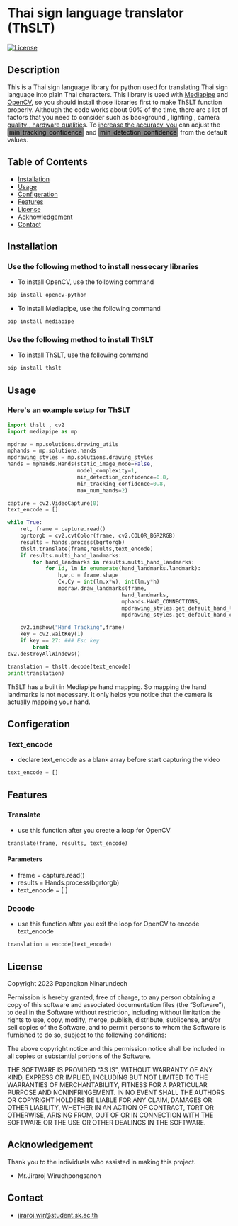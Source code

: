 Thai sign language translator (ThSLT)
=====================================
[![License](https://img.shields.io/badge/License-MIT-blue.svg)](#license)

Description
-----------
This is a Thai sign language library for python used for translating Thai sign language into plain Thai characters. This library is used with [Mediapipe](https://developers.google.com/mediapipe) and [OpenCV](https://opencv.org/), so you should install those libraries first to make ThSLT function properly. Although the code works about 90% of the time, there are a lot of factors that you need to consider such as background , lighting , camera quality , hardware qualities. To increase the accuracy, you can adjust the <span style="background-color: gray; padding: 2px 4px; border-radius: 4px; color:black;">min_tracking_confidence</span> and <span style="background-color: gray; padding: 2px 4px; border-radius: 4px; color:black;">min_detection_confidence</span> from the default values.

Table of Contents
-----------------
  - [Installation](#Installation)
  - [Usage](#Usage)
  - [Configeration](#Configeration)
  - [Features](#Features)
  - [License](#License)
  - [Acknowledgement](#Acknowledgement)
  - [Contact](#Contact)

Installation
------------
### Use the following method to install nessecary libraries
- To install OpenCV, use the following command
```bash
pip install opencv-python
``` 
- To install Mediapipe, use the following command
```bash
pip install mediapipe
```
### Use the following method to install ThSLT
- To install ThSLT, use the following command
```bash
pip install thslt
```

Usage
-----
### Here's an example setup for ThSLT
```python
import thslt , cv2 
import mediapipe as mp

mpdraw = mp.solutions.drawing_utils
mphands = mp.solutions.hands
mpdrawing_styles = mp.solutions.drawing_styles
hands = mphands.Hands(static_image_mode=False,
                      model_complexity=1,
                      min_detection_confidence=0.8,
                      min_tracking_confidence=0.8,
                      max_num_hands=2)

capture = cv2.VideoCapture(0)
text_encode = [] 

while True:
    ret, frame = capture.read()
    bgrtorgb = cv2.cvtColor(frame, cv2.COLOR_BGR2RGB)
    results = hands.process(bgrtorgb)
    thslt.translate(frame,results,text_encode)
    if results.multi_hand_landmarks:
        for hand_landmarks in results.multi_hand_landmarks:
            for id, lm in enumerate(hand_landmarks.landmark):
                h,w,c = frame.shape
                Cx,Cy = int(lm.x*w), int(lm.y*h)
                mpdraw.draw_landmarks(frame,
                                    hand_landmarks,
                                    mphands.HAND_CONNECTIONS,
                                    mpdrawing_styles.get_default_hand_landmarks_style(),
                                    mpdrawing_styles.get_default_hand_connections_style())

    cv2.imshow("Hand Tracking",frame)
    key = cv2.waitKey(1)
    if key == 27: ### Esc key
        break
cv2.destroyAllWindows()

translation = thslt.decode(text_encode)
print(translation)
```
ThSLT has a built in Mediapipe hand mapping. So mapping the hand landmarks is not necessary. It only helps you notice that the camera is actually mapping your hand.

Configeration
-------------
### Text_encode
- declare text_encode as a blank array before start capturing the video
```python
text_encode = [] 
```

Features
--------
### Translate
- use this function after you create a loop for OpenCV
```python
translate(frame, results, text_encode)
```
#### Parameters
- frame = capture.read()
- results = Hands.process(bgrtorgb)
- text_encode = [ ]

### Decode
- use this function after you exit the loop for OpenCV to encode text_encode
```python
translation = encode(text_encode)
```

License
-------
Copyright 2023 Papangkon Ninarundech

Permission is hereby granted, free of charge, to any person obtaining a copy of this software and associated documentation files (the “Software”), to deal in the Software without restriction, including without limitation the rights to use, copy, modify, merge, publish, distribute, sublicense, and/or sell copies of the Software, and to permit persons to whom the Software is furnished to do so, subject to the following conditions:

The above copyright notice and this permission notice shall be included in all copies or substantial portions of the Software.

THE SOFTWARE IS PROVIDED “AS IS”, WITHOUT WARRANTY OF ANY KIND, EXPRESS OR IMPLIED, INCLUDING BUT NOT LIMITED TO THE WARRANTIES OF MERCHANTABILITY, FITNESS FOR A PARTICULAR PURPOSE AND NONINFRINGEMENT. IN NO EVENT SHALL THE AUTHORS OR COPYRIGHT HOLDERS BE LIABLE FOR ANY CLAIM, DAMAGES OR OTHER LIABILITY, WHETHER IN AN ACTION OF CONTRACT, TORT OR OTHERWISE, ARISING FROM, OUT OF OR IN CONNECTION WITH THE SOFTWARE OR THE USE OR OTHER DEALINGS IN THE SOFTWARE.

Acknowledgement
---------------
Thank you to the individuals who assisted in making this project.
- Mr.Jiraroj Wiruchpongsanon

Contact
-------
- jiraroj.wir@student.sk.ac.th
